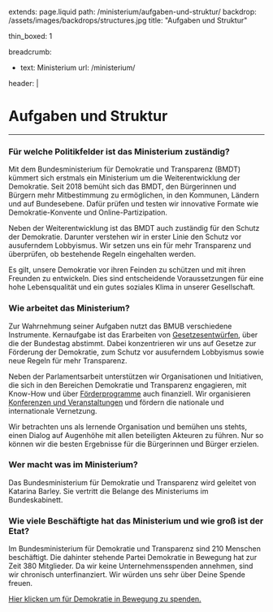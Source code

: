 extends: page.liquid
path: /ministerium/aufgaben-und-struktur/
backdrop: /assets/images/backdrops/structures.jpg
title: "Aufgaben und Struktur"

thin_boxed: 1

breadcrumb:
 - text: Ministerium
   url: /ministerium/

header: |
    <h1>Aufgaben und Struktur</h1>

---


### Für welche Politikfelder ist das Ministerium zuständig?

Mit dem Bundesministerium für Demokratie und Transparenz (BMDT) kümmert sich erstmals ein Ministerium um die Weiterentwicklung der Demokratie. Seit 2018 bemüht sich das BMDT, den Bürgerinnen und Bürgern mehr Mitbestimmung zu ermöglichen, in den Kommunen, Ländern und auf Bundesebene. Dafür prüfen und testen wir innovative Formate wie Demokratie-Konvente und Online-Partizipation.

Neben der Weiterentwicklung ist das BMDT auch zuständig für den Schutz der Demokratie. Darunter verstehen wir in erster Linie den Schutz vor ausuferndem Lobbyismus. Wir setzen uns ein für mehr Transparenz und überprüfen, ob bestehende Regeln eingehalten werden.

Es gilt, unsere Demokratie vor ihren Feinden zu schützen und mit ihren Freunden zu entwickeln. Dies sind entscheidende Voraussetzungen für eine hohe Lebensqualität und ein gutes soziales Klima in unserer Gesellschaft.

### Wie arbeitet das Ministerium?

Zur Wahrnehmung seiner Aufgaben nutzt das BMUB verschiedene Instrumente. Kernaufgabe ist das Erarbeiten von [Gesetzesentwürfen](/themen/), über die der Bundestag abstimmt. Dabei konzentrieren wir uns auf Gesetze zur Förderung der Demokratie, zum Schutz vor ausuferndem Lobbyismus sowie neue Regeln für mehr Transparenz.

Neben der Parlamentsarbeit unterstützen wir Organisationen und Initiativen, die sich in den Bereichen Demokratie und Transparenz engagieren, mit Know-How und über [Förderprogramme](/service/kampagnen/foerderung/) auch finanziell. Wir organisieren [Konferenzen und Veranstaltungen](/service/veranstaltungen/) und fördern die nationale und internationale Vernetzung.

Wir betrachten uns als lernende Organisation und bemühen uns stehts, einen Dialog auf Augenhöhe mit allen beteiligten Akteuren zu führen. Nur so können wir die besten Ergebnisse für die Bürgerinnen und Bürger erzielen.

### Wer macht was im Ministerium?

Das Bundesministerium für Demokratie und Transparenz wird geleitet von Katarina Barley. Sie vertritt die Belange des Ministeriums im Bundeskabinett. 


### Wie viele Beschäftigte hat das Ministerium und wie groß ist der Etat?

Im Bundesministerium für Demokratie und Transparenz sind 210 Menschen beschäftigt. Die dahinter stehende Partei Demokratie in Bewegung hat zur Zeit 380 Mitglieder. Da wir keine Unternehmensspenden annehmen, sind wir chronisch unterfinanziert. Wir würden uns sehr über Deine Spende freuen.

<a href="https://bewegung.jetzt/spenden/" class="btn btn-outline-primary">Hier klicken um für Demokratie in Bewegung zu spenden.</a>
